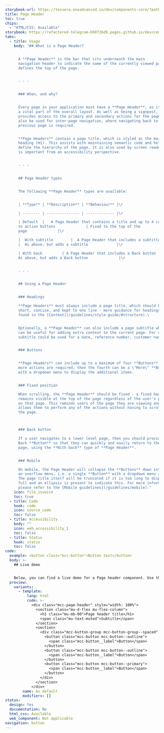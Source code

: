 ```yaml
---
storybook-url: https://tessera.oneadvanced.io/dev/components-core/?path=/docs/html-button--as-default
title: Page Header
toc: true
chips:
  - "HTML/CSS: Available"
storybook: https://refactored-telegram-b90726d9.pages.github.io/dev/components/?path=/docs/components-page-header-introduction
tabs:
  - title: Usage
    body: "## What is a Page Header?


      A **Page Header** is the bar that sits underneath the main
      navigation header to indicate the name of the currently viewed page. It
      defines the top of the page.


      - - -


      ### When, and why?


      Every page in your application must have a **Page Header**, as it is
      a vital part of the overall layout. As well as being a signpost, it also
      provides access to the primary and secondary actions for the page. It can
      also be used for inter-page navigation, where navigating back to the
      previous page is required.


      **Page Headers** contain a page title, which is styled as the main
      heading (H1). This assists with maintaining semantic code and helps to
      define the hierarchy of the page. It is also used by screen readers, which
      is important from an accessibility perspective.


      - - -


      ## Page Header types


      The following **Page Header** types are available:


      | **Type** | **Description** | **Behaviour** |\r

      | -------- | --------------- | ------------- |\r

      | Default  |   A Page Header that contains a title and up to 4 call
      to action buttons              | Fixed to the top of the
      page              |\r

      |  With subtitle        |  A Page Header that includes a subtitle
      |  As above, but adds a subtitle             |\r

      | With back         | A Page Header that includes a Back button  |
      As above, but adds a Back button              |\r


      - - -


      ## Using a Page Header


      ### Headings

      **Page Headers** must always include a page title, which should be
      short, concise, and kept to one line - more guidance for headings can be
      found in the [Content](/guidelines/style-guide/#structure).\ 


      Optionally, a **Page Header** can also include a page subtitle which
      can be useful for adding extra context to the current page. For example, a
      subtitle could be used for a date, reference number, customer name, etc.


      ### Buttons


      **Page Headers** can include up to a maximum of four **Buttons**. If
      more actions are required, then the fourth can be a \"More\" **Button**,
      with a dropdown menu to display the additional items.


      ### Fixed position

      When scrolling, the **Page Header** should be fixed - a fixed header
      remains visible at the top of the page regardless of the user's position
      on that page. This reminds users of the page they are viewing and also
      allows them to perform any of the actions without having to scroll back
      the page.



      ### Back button

      If a user navigates to a lower level page, then you should provide a
      Back **Button** so that they can quickly and easily return to the previous
      page, using the **With back** type of **Page Header**.


      ### Mobile

      On mobile, the Page Header will collapse the **Buttons** down into
      an overflow menu, i.e. a single **Button** with a dropdown menu attached.
      The page title itself will be truncated if it is too long to display in
      full and an ellipsis is present to indicate this. For more information,
      please refer to the [Mobile guidelines](/guidelines/mobile)."
    icon: file_invoice
    toc: true
  - title: Code
    hook: code
    icon: source_code
    toc: false
  - title: Accessibility
    body: ""
    icon: web_accessibility_1
    toc: false
  - title: Status
    hook: status
    toc: false
code:
  example: <button class="mcc-button">Button text</button>
  body: >-
    ## Live demo


    Below, you can find a live demo for a Page header component. Use the drop-down menus and radio buttons to view the different Page header Types and Variants.
  preview:
    variants:
      - template:
          lang: html
          code: >-
            <div class="mcc-page-header" style="width: 100%">
              <section class="mu-d-flex mu-flex-column">
                <h1 class="mu-mb-00">Page header title</h1>
                <span class="mu-text-muted">Subtitle</span>
              </section>
              <section>
                <div class="mcc-button-group mcc-button-group--spaced" role="group" aria-label="Page header buttons">
                  <button class="mcc-button mcc-button--outline">
                    <span class="mcc-button__label">Button</span>
                  </button>
                  <button class="mcc-button mcc-button--outline">
                    <span class="mcc-button__label">Button</span>
                  </button>
                  <button class="mcc-button mcc-button--primary">
                    <span class="mcc-button__label">Button</span>
                  </button>
                </div>
              </section>
            </div>
        name: As default
        modifiers: []
status:
  design: Yes
  documentation: No
  html_css: Available
  web_component: Not applicable
navigation: button
---
```

